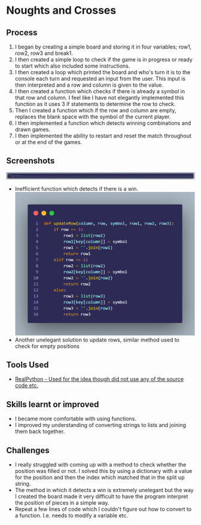 # Noughts and Crosses

## Process
1. I began by creating a simple board and storing it in four variables; row1, row2, row3 and break1.
2. I then created a simple loop to check if the game is in progress or ready to start which also included some instructions.
3. I then created a loop which printed the board and who's turn it is to the console each turn and requested an input from the user. This input is then interpreted and a row and column is given to the value.
4. I then created a function which checks if there is already a symbol in that row and column. I feel like I have not elegantly implemented this function as it uses 3 if statements to determine the row to check.
5. Then I created a function which if the row and column are empty, replaces the blank space with the symbol of the current player.
6. I then implemented a function which detects winning combinations and drawn games.
7. I then implemented the ability to restart and reset the match throughout or at the end of the games.

## Screenshots
![](./screenshots/InefficientFunction.png)
- Inefficient function which detects if there is a win.
![](./screenshots/UpdateRowFunction.png)
- Another unelegant solution to update rows, similar method used to check for empty positions

## Tools Used
- [RealPython - Used for the idea though did not use any of the source code etc.](https://realpython.com/tic-tac-toe-python/#step-2-set-up-the-tic-tac-toe-game-logic-in-python)

## Skills learnt or improved
- I became more comfortable with using functions.
- I improved my understanding of converting strings to lists and joining them back together.

## Challenges
- I really struggled with coming up with a method to check whether the position was filled or not. I solved this by using a dictionary with a value for the position and then the index which matched that in the split up string.
- The method in which it detects a win is extremely unelegant but the way I created the board made it very difficult to have the program interpret the position of pieces in a simple way. 
- Repeat a few lines of code which I couldn't figure out how to convert to a function. I.e. needs to modify a variable etc.
